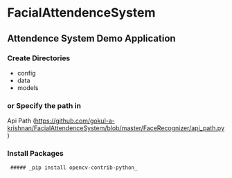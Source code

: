 # FacialAttendenceSystem
 ## Attendence System Demo Application
   ### Create Directories
   * config
   * data
   * models
   ### or Specify the path in 
   Api Path (https://github.com/gokul-a-krishnan/FacialAttendenceSystem/blob/master/FaceRecognizer/api_path.py)
   ### Install Packages
     ##### _pip install opencv-contrib-python_
